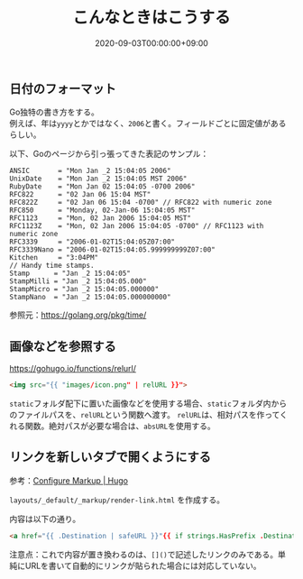 ﻿---
title: "こんなときはこうする"
date: 2020-09-03T00:00:00+09:00
tags: ["Hugo"]
weight: 4
---

## 日付のフォーマット
Go独特の書き方をする。  
例えば、年は`yyyy`とかではなく、`2006`と書く。フィールドごとに固定値があるらしい。

以下、Goのページから引っ張ってきた表記のサンプル：

    ANSIC       = "Mon Jan _2 15:04:05 2006"
    UnixDate    = "Mon Jan _2 15:04:05 MST 2006"
    RubyDate    = "Mon Jan 02 15:04:05 -0700 2006"
    RFC822      = "02 Jan 06 15:04 MST"
    RFC822Z     = "02 Jan 06 15:04 -0700" // RFC822 with numeric zone
    RFC850      = "Monday, 02-Jan-06 15:04:05 MST"
    RFC1123     = "Mon, 02 Jan 2006 15:04:05 MST"
    RFC1123Z    = "Mon, 02 Jan 2006 15:04:05 -0700" // RFC1123 with numeric zone
    RFC3339     = "2006-01-02T15:04:05Z07:00"
    RFC3339Nano = "2006-01-02T15:04:05.999999999Z07:00"
    Kitchen     = "3:04PM"
    // Handy time stamps.
    Stamp      = "Jan _2 15:04:05"
    StampMilli = "Jan _2 15:04:05.000"
    StampMicro = "Jan _2 15:04:05.000000"
    StampNano  = "Jan _2 15:04:05.000000000"

参照元：https://golang.org/pkg/time/

## 画像などを参照する
https://gohugo.io/functions/relurl/

```html
<img src="{{ "images/icon.png" | relURL }}">
```

`static`フォルダ配下に置いた画像などを使用する場合、`static`フォルダ内からのファイルパスを、`relURL`という関数へ渡す。
`relURL`は、相対パスを作ってくれる関数。絶対パスが必要な場合は、`absURL`を使用する。

## リンクを新しいタブで開くようにする
参考：[Configure Markup | Hugo](https://gohugo.io/getting-started/configuration-markup#markdown-render-hooks)

`layouts/_default/_markup/render-link.html` を作成する。

内容は以下の通り。

```html
<a href="{{ .Destination | safeURL }}"{{ if strings.HasPrefix .Destination "http" }} target="_blank" rel="noopener"{{ end }}>{{ .Text | safeHTML }}</a>
```

注意点：これで内容が置き換わるのは、`[]()`で記述したリンクのみである。単純にURLを書いて自動的にリンクが貼られた場合には対応していない。
